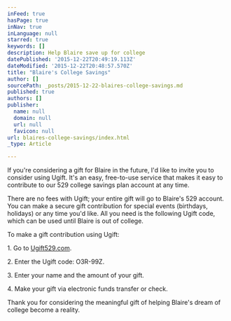 ```yaml
---
inFeed: true
hasPage: true
inNav: true
inLanguage: null
starred: true
keywords: []
description: Help Blaire save up for college
datePublished: '2015-12-22T20:49:19.113Z'
dateModified: '2015-12-22T20:48:57.570Z'
title: "Blaire's College Savings"
author: []
sourcePath: _posts/2015-12-22-blaires-college-savings.md
published: true
authors: []
publisher:
  name: null
  domain: null
  url: null
  favicon: null
url: blaires-college-savings/index.html
_type: Article

---
```

If you're considering a gift for Blaire in the future, I'd like to invite you to consider using Ugift. It's an easy, free-to-use service that makes it easy to contribute to our 529 college savings plan account at any time. 

There are no fees with Ugift; your entire gift will go to Blaire's 529 account. You can make a secure gift contribution for special events (birthdays, holidays) or any time you'd like. All you need is the following Ugift code, which can be used until Blaire is out of college. 

To make a gift contribution using Ugift: 

1\. Go to [Ugift529.com][0]. 

2\. Enter the Ugift code: O3R-99Z. 

3\. Enter your name and the amount of your gift. 

4\. Make your gift via electronic funds transfer or check. 

Thank you for considering the meaningful gift of helping Blaire's dream of college become a reality.

[0]: www.ugift529.com